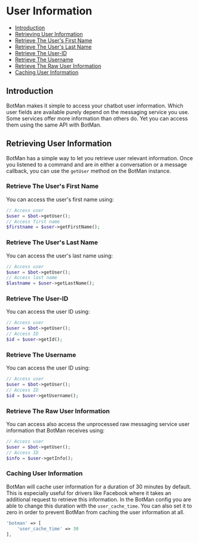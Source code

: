 # User Information

- [Introduction](#introduction)
- [Retrieving User Information](#retrieving-user-information)
- [Retrieve The User's First Name](#retrieving-user-firstname)
- [Retrieve The User's Last Name](#retrieving-user-lastname)
- [Retrieve The User-ID](#retrieving-user-id)
- [Retrieve The Username](retrieving-username)
- [Retrieve The Raw User Information](#retrieving-raw-user-information)
- [Caching User Information](#caching-user-information)

## Introduction
BotMan makes it simple to access your chatbot user information. Which user fields are available purely depend on the messaging service you use. Some services offer more information than others do. Yet you can access them using the same API with BotMan.

<a id="retrieving-user-information"></a>

## Retrieving User Information
BotMan has a simple way to let you retrieve user relevant information. Once you listened to a command and are in either a conversation or a message callback, you can use the `getUser` method on the BotMan instance.

<a id="retrieving-user-firstname"></a>
### Retrieve The User's First Name
You can access the user's first name using:

```php
// Access user
$user = $bot->getUser();
// Access first name
$firstname = $user->getFirstName();
```

<a id="retrieving-user-lastname"></a>
### Retrieve The User's Last Name
You can access the user's last name using:

```php
// Access user
$user = $bot->getUser();
// Access last name
$lastname = $user->getLastName();
```

<a id="retrieving-user-id"></a>
### Retrieve The User-ID
You can access the user ID using:

```php
// Access user
$user = $bot->getUser();
// Access ID
$id = $user->getId();
```

<a id="retrieving-username"></a>
### Retrieve The Username
You can access the user ID using:

```php
// Access user
$user = $bot->getUser();
// Access ID
$id = $user->getUsername();
```

<a id="retrieving-raw-user-information"></a>
### Retrieve The Raw User Information
You can access also access the unprocessed raw messaging service user information that BotMan receives using:

```php
// Access user
$user = $bot->getUser();
// Access ID
$info = $user->getInfo();
```

<a id="caching-user-information"></a>
### Caching User Information

BotMan will cache user information for a duration of 30 minutes by default. This is especially useful for drivers like
Facebook where it takes an additional request to retrieve this information. In the BotMan config you are able to
change this duration with the `user_cache_time`. You can also set it to zero in order to prevent BotMan from caching the user information at all.

```php
'botman' => [
	'user_cache_time' => 30
],
```
